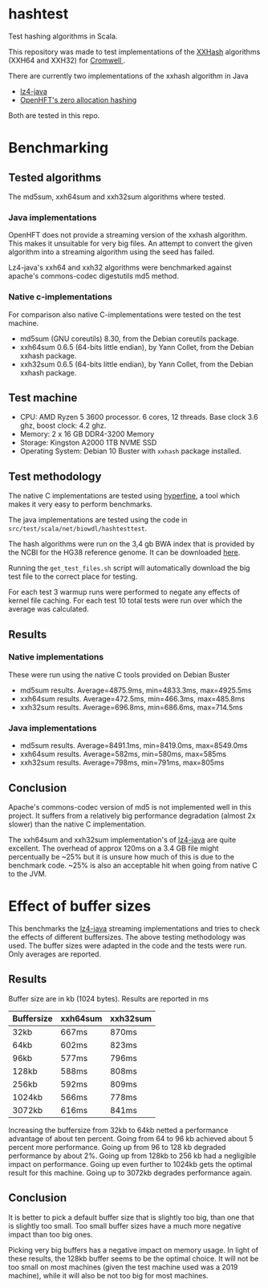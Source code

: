 # hashtest

Test hashing algorithms in Scala.

This repository was made to test implementations of the 
[XXHash](www.xxhash.com) algorithms (XXH64 and XXH32) for [Cromwell
](https://github.com/broadinstitute/cromwell).

There are currently two implementations of the xxhash algorithm in Java

* [lz4-java](https://github.com/lz4/lz4-java)
* [OpenHFT's zero allocation hashing](
  https://github.com/OpenHFT/Zero-Allocation-Hashing)

Both are tested in this repo.

# Benchmarking

## Tested algorithms

The md5sum, xxh64sum and xxh32sum algorithms where tested.

### Java implementations
OpenHFT does not provide a streaming version of the  xxhash algorithm. This 
makes it unsuitable for very big files. An attempt to convert the given 
algorithm into a streaming algorithm using the seed has failed. 

Lz4-java's xxh64 and xxh32 algorithms were benchmarked against apache's
commons-codec digestutils md5 method.

### Native c-implementations
For comparison also native C-implementations were tested on the test machine.
- md5sum (GNU coreutils) 8.30, from the Debian coreutils package.
- xxh64sum 0.6.5 (64-bits little endian), by Yann Collet, from the Debian
  xxhash package.
- xxh32sum 0.6.5 (64-bits little endian), by Yann Collet, from the Debian 
  xxhash package.


## Test machine

* CPU: AMD Ryzen 5 3600 processor. 6 cores, 12 threads. Base clock 3.6 ghz, boost clock: 4.2 ghz.
* Memory: 2 x 16 GB DDR4-3200 Memory
* Storage: Kingston A2000 1TB NVME SSD
* Operating System: Debian 10 Buster with `xxhash` package installed.

## Test methodology

The native C implementations are tested using [hyperfine](
https://github.com/sharkdp/hyperfine), a tool which makes it very easy to
perform benchmarks. 

The java implementations are tested using the code in 
`src/test/scala/net/biowdl/hashtesttest`.

The hash algorithms were run on the 3,4 gb BWA index that is provided by the
NCBI for the HG38 reference genome. It can be downloaded [here](
ftp://ftp.ncbi.nlm.nih.gov/genomes/all/GCA/000/001/405/GCA_000001405.15_GRCh38/seqs_for_alignment_pipelines.ucsc_ids/GCA_000001405.15_GRCh38_full_plus_hs38d1_analysis_set.fna.bwa_index.tar.gz).

Running the `get_test_files.sh` script will automatically download the big
test file to the correct place for testing.

For each test 3 warmup runs were performed to negate any effects of kernel
file caching. For each test 10 total tests were run over which the average was
calculated.

## Results 

### Native implementations
These were run using the native C tools provided on Debian Buster

- md5sum results. Average=4875.9ms, min=4833.3ms, max=4925.5ms
- xxh64sum results. Average=472.5ms, min=466.3ms, max=485.8ms
- xxh32sum results. Average=696.8ms, min=686.6ms, max=714.5ms

### Java implementations
- md5sum results. Average=8491.1ms, min=8419.0ms, max=8549.0ms
- xxh64sum results. Average=582ms, min=580ms, max=585ms
- xxh32sum results. Average=798ms, min=791ms, max=805ms

## Conclusion

Apache's commons-codec version of md5 is not implemented well in this project. 
It suffers from a relatively big performance degradation (almost 2x slower) 
than the native C implementation.

The xxh64sum and xxh32sum implementation's of [lz4-java](
https://github.com/lz4/lz4-java) are quite excellent. The overhead of approx 
120ms on a 3.4 GB file might percentually be ~25% but it is unsure how much of
this is due to the benchmark code. ~25% is also an acceptable hit when going
from native C to the JVM.

# Effect of buffer sizes

This benchmarks the [lz4-java](https://github.com/lz4/lz4-java) 
streaming implementations and tries to check the effects of different 
buffersizes. The above testing methodology was used. 
The buffer sizes were adapted in the code and the tests were run.
Only averages are reported.

## Results
Buffer size are in kb (1024 bytes). Results are reported in ms

Buffersize | xxh64sum | xxh32sum
---|---|---
32kb | 667ms | 870ms
64kb | 602ms | 823ms
96kb | 577ms | 796ms
128kb | 588ms | 808ms
256kb | 592ms | 809ms
1024kb | 566ms | 778ms
3072kb | 616ms | 841ms

Increasing the 
buffersize from 32kb to 64kb netted a performance advantage of about ten 
percent. Going from 64 to 96 kb achieved about 5 percent more performance.
Going up from 96 to 128 kb degraded performance by about 2%. Going up from 
128kb to 256 kb had a negligible impact on performance. Going up even further
to 1024kb gets the optimal result for this machine. Going up to 3072kb 
degrades performance again.

## Conclusion
It is better to pick a default buffer size that is slightly too big, than one 
that is slightly too small. Too small buffer sizes have a much more negative 
impact than too big ones.

Picking very big buffers has a negative impact on memory usage. In light of 
these results, the 128kb buffer seems to be the optimal choice. It will not 
be too small on most machines (given the test machine used was a 2019 machine),
while it will also be not too big for most machines.
